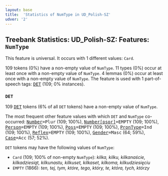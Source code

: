 ```yaml
---
layout: base
title:  'Statistics of NumType in UD_Polish-SZ'
udver: '2'
---
```


## Treebank Statistics: UD_Polish-SZ: Features: `NumType`

This feature is universal.
It occurs with 1 different values: `Card`.

109 tokens (0%) have a non-empty value of `NumType`.
11 types (0%) occur at least once with a non-empty value of `NumType`.
4 lemmas (0%) occur at least once with a non-empty value of `NumType`.
The feature is used with 1 part-of-speech tags: <tt><a href="pl_sz-pos-DET.html">DET</a></tt> (109; 0% instances).

### `DET`

109 <tt><a href="pl_sz-pos-DET.html">DET</a></tt> tokens (6% of all `DET` tokens) have a non-empty value of `NumType`.

The most frequent other feature values with which `DET` and `NumType` co-occurred: <tt><a href="pl_sz-feat-Number.html">Number</a></tt><tt>=Plur</tt> (109; 100%), <tt><a href="pl_sz-feat-Number-psor.html">Number[psor]</a></tt><tt>=EMPTY</tt> (109; 100%), <tt><a href="pl_sz-feat-Person.html">Person</a></tt><tt>=EMPTY</tt> (109; 100%), <tt><a href="pl_sz-feat-Poss.html">Poss</a></tt><tt>=EMPTY</tt> (109; 100%), <tt><a href="pl_sz-feat-PronType.html">PronType</a></tt><tt>=Ind</tt> (109; 100%), <tt><a href="pl_sz-feat-Reflex.html">Reflex</a></tt><tt>=EMPTY</tt> (109; 100%), <tt><a href="pl_sz-feat-Gender.html">Gender</a></tt><tt>=Masc</tt> (64; 59%), <tt><a href="pl_sz-feat-Case.html">Case</a></tt><tt>=Acc</tt> (57; 52%).

`DET` tokens may have the following values of `NumType`:

* `Card` (109; 100% of non-empty `NumType`): <em>kilka, kilku, kilkanaście, kilkadziesiąt, kilkunastu, kilkuset, kilkaset, kilkoma, kilkudziesięciu</em>
* `EMPTY` (1866): <em>ten, tej, tym, które, tego, który, te, która, tych, którzy</em>

